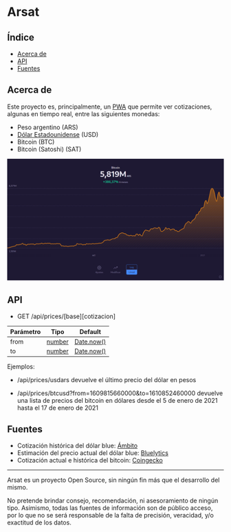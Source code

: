 # Arsat <!-- omit in toc --> 

## Índice  <!-- omit in toc --> 
- [Acerca de](#acerca-de)
- [API](#api)
- [Fuentes](#fuentes)

## Acerca de
Este proyecto es, principalmente, un [PWA][pwa] que permite ver cotizaciones, algunas en tiempo real, entre las siguientes monedas:
- Peso argentino (ARS)
- [Dólar Estadounidense][blue] (USD)
- Bitcoin (BTC)
- Bitcoin (Satoshi) (SAT)

![Ejemplo del proyecto Arsat](example.png)

## API
- GET /api/prices/[base][cotizacion]

| Parámetro | Tipo           | Default           |
| --------- | -------------- | ----------------- |
| from      | [number][date] | [Date.now()][now] |
| to        | [number][date] | [Date.now()][now] |

Ejemplos:
- /api/prices/usdars devuelve el último precio del dólar en pesos

- /api/prices/btcusd?from=1609815660000&to=1610852460000 devuelve una lista de precios del bitcoin en dólares desde el 5 de enero de 2021 hasta el 17 de enero de 2021

## Fuentes
- Cotización histórica del dólar blue: [Ámbito][ambito]
- Estimación del precio actual del dólar blue: [Bluelytics][dolar]
- Cotización actual e histórica del bitcoin: [Coingecko][coingecko]

[pwa]: https://developer.mozilla.org/en-US/docs/Web/Progressive_web_apps
[ambito]: https://www.ambito.com/contenidos/dolar-informal-historico.html
[dolar]: https://bluelytics.com.ar
[blue]: https://es.wikipedia.org/wiki/Dolar_blue
[coingecko]: https://www.coingecko.com/en/api
[date]: https://developer.mozilla.org/en-US/docs/Web/JavaScript/Reference/Global_Objects/Date/getTime
[now]: https://developer.mozilla.org/en-US/docs/Web/JavaScript/Reference/Global_Objects/Date/now

---

Arsat es un proyecto Open Source, sin ningún fin más que el desarrollo del mismo.

No pretende brindar consejo, recomendación, ni asesoramiento de ningún tipo. Asimismo, todas las fuentes de información son de público acceso, por lo que no se será responsable de la falta de precisión, veracidad, y/o exactitud de los datos.